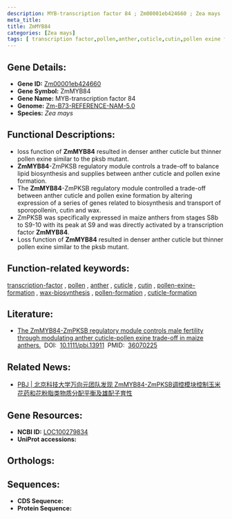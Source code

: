 ```yaml
---
description: MYB-transcription factor 84 ; Zm00001eb424660 ; Zea mays
meta_title:
title: ZmMYB84
categories: [Zea mays]
tags: [ transcription factor,pollen,anther,cuticle,cutin,pollen exine formation,wax biosynthesis,pollen formation,cuticle formation ]
---
```


## Gene Details:
- **Gene ID:**	[Zm00001eb424660](https://www.maizegdb.org/gene_center/gene/Zm00001eb424660)
- **Gene Symbol:** ZmMYB84
- **Gene Name:** MYB-transcription factor 84
- **Genome:** [Zm-B73-REFERENCE-NAM-5.0](https://www.maizegdb.org/genome/assembly/Zm-B73-REFERENCE-NAM-5.0)
- **Species:** *Zea mays*

## Functional Descriptions:
   - loss function of **ZmMYB84** resulted in denser anther cuticle but thinner pollen exine similar to the pksb mutant.
   - **ZmMYB84**-ZmPKSB regulatory module controls a trade-off to balance lipid biosynthesis and supplies between anther cuticle and pollen exine formation.
   - The **ZmMYB84**-ZmPKSB regulatory module controlled a trade-off between anther cuticle and pollen exine formation by altering expression of a series of genes related to biosynthesis and transport of sporopollenin, cutin and wax.
   - ZmPKSB was specifically expressed in maize anthers from stages S8b to S9-10 with its peak at S9 and was directly activated by a transcription factor **ZmMYB84**.
   - Loss function of **ZmMYB84** resulted in denser anther cuticle but thinner pollen exine similar to the pksb mutant.

## Function-related keywords:
[transcription-factor](/tags/transcription-factor/)&nbsp;,&nbsp;[pollen](/tags/pollen/)&nbsp;,&nbsp;[anther](/tags/anther/)&nbsp;,&nbsp;[cuticle](/tags/cuticle/)&nbsp;,&nbsp;[cutin](/tags/cutin/)&nbsp;,&nbsp;[pollen-exine-formation](/tags/pollen-exine-formation/)&nbsp;,&nbsp;[wax-biosynthesis](/tags/wax-biosynthesis/)&nbsp;,&nbsp;[pollen-formation](/tags/pollen-formation/)&nbsp;,&nbsp;[cuticle-formation](/tags/cuticle-formation/)

## Literature:
   - [The ZmMYB84-ZmPKSB regulatory module controls male fertility through modulating anther cuticle-pollen exine trade-off in maize anthers.]( https://onlinelibrary.wiley.com/doi/10.1111/pbi.13911?af=R)&nbsp;&nbsp;DOI:&nbsp;&nbsp;[10.1111/pbi.13911](https://onlinelibrary.wiley.com/doi/10.1111/pbi.13911?af=R)&nbsp;&nbsp;PMID:&nbsp;&nbsp;[36070225](https://pubmed.ncbi.nlm.nih.gov/36070225/)

## Related News:
   - [PBJ | 北京科技大学万向元团队发现 ZmMYB84-ZmPKSB调控模块控制玉米花药和花粉脂类物质分配平衡及雄配子育性](https://mp.weixin.qq.com/s?__biz=Mzg3MDEwNDEyMg==&mid=2247536343&idx=1&sn=aa01773ae09ce47d1d6fe65da18c2adc&chksm=ce90e382f9e76a9487e62203f5cd5bd94dc39b0c4c0eff17a3ef5f646df31def3a196c18168e&scene=27#wechat_redirect)

## Gene Resources:
- **NCBI ID:** [LOC100279834](https://www.ncbi.nlm.nih.gov/gene/?term=LOC100279834)
- **UniProt accessions:** [](https://www.uniprot.org/uniprotkb//entry)

## Orthologs:

## Sequences:
- **CDS Sequence:**
- **Protein Sequence:**
